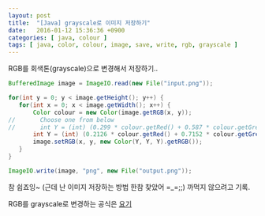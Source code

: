 ```yaml
---
layout: post
title:  "[Java] grayscale로 이미지 저장하기"
date:   2016-01-12 15:36:36 +0900
categories: [ java, colour ]
tags: [ java, color, colour, image, save, write, rgb, grayscale ]
---
```


RGB를 회색톤(grayscale)으로 변경해서 저장하기..

```java
BufferedImage image = ImageIO.read(new File("input.png"));

for(int y = 0; y < image.getHeight(); y++) {
   for(int x = 0; x < image.getWidth(); x++) {
       Color colour = new Color(image.getRGB(x, y));
//       Choose one from below
//       int Y = (int) (0.299 * colour.getRed() + 0.587 * colour.getGreen() + 0.114 * colour.getBlue());
       int Y = (int) (0.2126 * colour.getRed() + 0.7152 * colour.getGreen() + 0.0722 * colour.getBlue());
       image.setRGB(x, y, new Color(Y, Y, Y).getRGB());
   }
}

ImageIO.write(image, "png", new File("output.png"));
```

참 쉽죠잉~ (근데 난 이미지 저장하는 방법 한참 찾았어 =_=;;) 까먹지 않으려고 기록.

RGB를 grayscale로 변경하는 공식은 [요기](/notes/2016/01/12/convert-rgb-to-grayscale)
